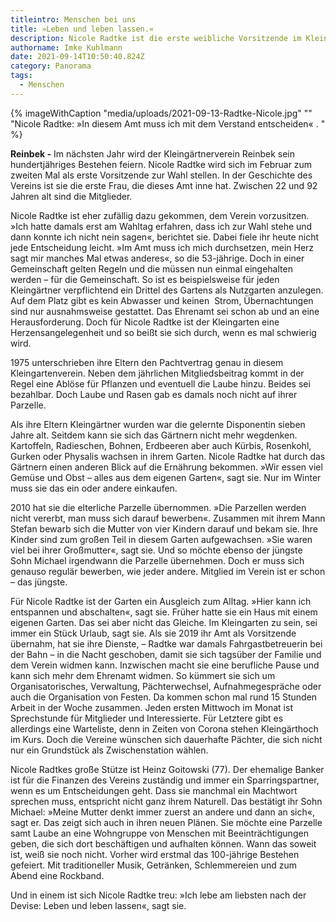 ```yaml
---
titleintro: Menschen bei uns
title: »Leben und leben lassen.«
description: Nicole Radtke ist die erste weibliche Vorsitzende im Kleingartenverein
authorname: Imke Kuhlmann
date: 2021-09-14T10:50:40.824Z
category: Panorama
tags:
  - Menschen
---
```

{% imageWithCaption "media/uploads/2021-09-13-Radtke-Nicole.jpg" "" "Nicole Radtke: »In diesem Amt muss ich mit dem Verstand entscheiden« .   " %}



**Reinbek -** Im nächsten Jahr wird der Kleingärtnerverein Reinbek sein hundertjähriges Bestehen feiern. Nicole Radtke wird sich im Februar zum zweiten Mal als erste Vorsitzende zur Wahl stellen. In der Geschichte des Vereins ist sie die erste Frau, die dieses Amt inne hat. Zwischen 22 und 92 Jahren alt sind die Mitglieder.

Nicole Radtke ist eher zufällig dazu gekommen, dem Verein vorzusitzen. »Ich hatte damals erst am Wahltag erfahren, dass ich zur Wahl stehe und dann konnte ich nicht nein sagen«, berichtet sie. Dabei fiele ihr heute nicht jede Entscheidung leicht. »Im Amt muss ich mich durchsetzen, mein Herz sagt mir manches Mal etwas anderes«, so die 53-jährige. Doch in einer Gemeinschaft gelten Regeln und die müssen nun einmal eingehalten werden – für die Gemeinschaft. So ist es beispielsweise für jeden Kleingärtner verpflichtend ein Drittel des Gartens als Nutzgarten anzulegen. Auf dem Platz gibt es kein Abwasser und keinen  Strom, Übernachtungen sind nur ausnahmsweise gestattet. Das Ehrenamt sei schon ab und an eine Herausforderung. Doch für Nicole Radtke ist der Kleingarten eine Herzensangelegenheit und so beißt sie sich durch, wenn es mal schwierig wird.

1975 unterschrieben ihre Eltern den Pachtvertrag genau in diesem Kleingartenverein. Neben dem jährlichen Mitgliedsbeitrag kommt in der Regel eine Ablöse für Pflanzen und eventuell die Laube hinzu. Beides sei bezahlbar. Doch Laube und Rasen gab es damals noch nicht auf ihrer Parzelle.   

Als ihre Eltern Kleingärtner wurden war die gelernte Disponentin sieben Jahre alt. Seitdem kann sie sich das Gärtnern nicht mehr wegdenken. Kartoffeln, Radieschen, Bohnen, Erdbeeren aber auch Kürbis, Rosenkohl, Gurken oder Physalis wachsen in ihrem Garten. Nicole Radtke hat durch das Gärtnern einen anderen Blick auf die Ernährung bekommen. »Wir essen viel Gemüse und Obst – alles aus dem eigenen Garten«, sagt sie. Nur im Winter muss sie das ein oder andere einkaufen. 

2010 hat sie die elterliche Parzelle übernommen. »Die Parzellen werden nicht vererbt, man muss sich darauf bewerben«. Zusammen mit ihrem Mann Stefan bewarb sich die Mutter von vier Kindern darauf und bekam sie. Ihre Kinder sind zum großen Teil in diesem Garten aufgewachsen. »Sie waren viel bei ihrer Großmutter«, sagt sie. Und so möchte ebenso der jüngste Sohn Michael irgendwann die Parzelle übernehmen. Doch er muss sich genauso regulär bewerben, wie jeder andere. Mitglied im Verein ist er schon – das jüngste. 

Für Nicole Radtke ist der Garten ein Ausgleich zum Alltag. »Hier kann ich entspannen und abschalten«, sagt sie. Früher hatte sie ein Haus mit einem eigenen Garten. Das sei aber nicht das Gleiche. Im Kleingarten zu sein, sei immer ein Stück Urlaub, sagt sie. Als sie 2019 ihr Amt als Vorsitzende übernahm, hat sie ihre Dienste, – Radtke war damals Fahrgastbetreuerin bei der Bahn – in die Nacht geschoben, damit sie sich tagsüber der Familie und dem Verein widmen kann. Inzwischen macht sie eine berufliche Pause und kann sich mehr dem Ehrenamt widmen. So kümmert sie sich um Organisatorisches, Verwaltung, Pächterwechsel, Aufnahmegespräche oder auch die Organisation von Festen. Da kommen schon mal rund 15 Stunden Arbeit in der Woche zusammen. Jeden ersten Mittwoch im Monat ist Sprechstunde für Mitglieder und Interessierte. Für Letztere gibt es allerdings eine Warteliste, denn in Zeiten von Corona stehen Kleingärthoch im Kurs. Doch die Vereine wünschen sich dauerhafte Pächter, die sich nicht nur ein Grundstück als Zwischenstation wählen. 

Nicole Radtkes große Stütze ist Heinz Goitowski (77). Der ehemalige Banker ist für die Finanzen des Vereins zuständig und immer ein Sparringspartner, wenn es um Entscheidungen geht. Dass sie manchmal ein Machtwort sprechen muss, entspricht nicht ganz ihrem Naturell. Das bestätigt ihr Sohn Michael: »Meine Mutter denkt immer zuerst an andere und dann an sich«, sagt er. Das zeigt sich auch in ihren neuen Plänen. Sie möchte eine Parzelle samt Laube an eine Wohngruppe von Menschen mit Beeinträchtigungen geben, die sich dort beschäftigen und aufhalten können. Wann das soweit ist, weiß sie noch nicht. Vorher wird erstmal das 100-jährige Bestehen gefeiert. Mit traditioneller Musik, Getränken, Schlemmereien und zum Abend eine Rockband.

Und in einem ist sich Nicole Radtke treu: »Ich lebe am liebsten nach der Devise: Leben und leben lassen«, sagt sie.